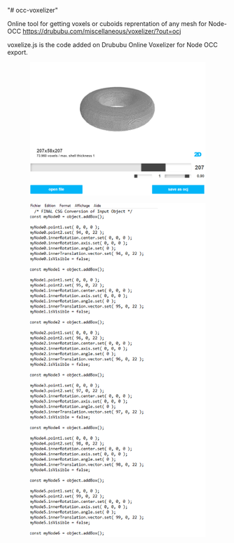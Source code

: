 "# occ-voxelizer" 

Online tool for getting voxels or cuboids reprentation of any mesh for Node-OCC https://drububu.com/miscellaneous/voxelizer/?out=ocj

voxelize.js is the code added on Drububu Online Voxelizer for Node OCC export.


<p align="center">
   <img width="400" src="https://github.com/antonymarion/occ-voxelizer/raw/master/example_torus.png">
 </p>
  
<p align="center">
    <img width="400" src="https://github.com/antonymarion/occ-voxelizer/raw/master/example_torus_occ_file.png">
</p>


